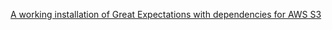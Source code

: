 <span><a href='/docs/oss/guides/setup/installation/install_gx.md'>A working installation of Great Expectations with dependencies for AWS S3</a></span>
